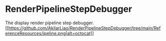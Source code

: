 # RenderPipelineStepDebugger
The display render pipeline step debugger.
[[https://github.com/AkilarLiao/RenderPipelineStepDebugger/tree/main/ReferenceResources/ipeline.png|alt=octocat]]
